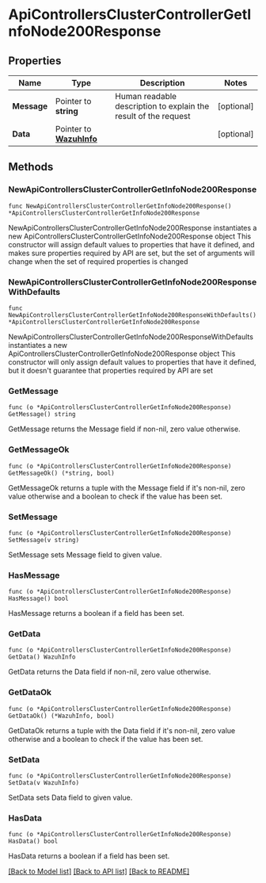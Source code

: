 # ApiControllersClusterControllerGetInfoNode200Response

## Properties

Name | Type | Description | Notes
------------ | ------------- | ------------- | -------------
**Message** | Pointer to **string** | Human readable description to explain the result of the request | [optional] 
**Data** | Pointer to [**WazuhInfo**](WazuhInfo.md) |  | [optional] 

## Methods

### NewApiControllersClusterControllerGetInfoNode200Response

`func NewApiControllersClusterControllerGetInfoNode200Response() *ApiControllersClusterControllerGetInfoNode200Response`

NewApiControllersClusterControllerGetInfoNode200Response instantiates a new ApiControllersClusterControllerGetInfoNode200Response object
This constructor will assign default values to properties that have it defined,
and makes sure properties required by API are set, but the set of arguments
will change when the set of required properties is changed

### NewApiControllersClusterControllerGetInfoNode200ResponseWithDefaults

`func NewApiControllersClusterControllerGetInfoNode200ResponseWithDefaults() *ApiControllersClusterControllerGetInfoNode200Response`

NewApiControllersClusterControllerGetInfoNode200ResponseWithDefaults instantiates a new ApiControllersClusterControllerGetInfoNode200Response object
This constructor will only assign default values to properties that have it defined,
but it doesn't guarantee that properties required by API are set

### GetMessage

`func (o *ApiControllersClusterControllerGetInfoNode200Response) GetMessage() string`

GetMessage returns the Message field if non-nil, zero value otherwise.

### GetMessageOk

`func (o *ApiControllersClusterControllerGetInfoNode200Response) GetMessageOk() (*string, bool)`

GetMessageOk returns a tuple with the Message field if it's non-nil, zero value otherwise
and a boolean to check if the value has been set.

### SetMessage

`func (o *ApiControllersClusterControllerGetInfoNode200Response) SetMessage(v string)`

SetMessage sets Message field to given value.

### HasMessage

`func (o *ApiControllersClusterControllerGetInfoNode200Response) HasMessage() bool`

HasMessage returns a boolean if a field has been set.

### GetData

`func (o *ApiControllersClusterControllerGetInfoNode200Response) GetData() WazuhInfo`

GetData returns the Data field if non-nil, zero value otherwise.

### GetDataOk

`func (o *ApiControllersClusterControllerGetInfoNode200Response) GetDataOk() (*WazuhInfo, bool)`

GetDataOk returns a tuple with the Data field if it's non-nil, zero value otherwise
and a boolean to check if the value has been set.

### SetData

`func (o *ApiControllersClusterControllerGetInfoNode200Response) SetData(v WazuhInfo)`

SetData sets Data field to given value.

### HasData

`func (o *ApiControllersClusterControllerGetInfoNode200Response) HasData() bool`

HasData returns a boolean if a field has been set.


[[Back to Model list]](../README.md#documentation-for-models) [[Back to API list]](../README.md#documentation-for-api-endpoints) [[Back to README]](../README.md)


